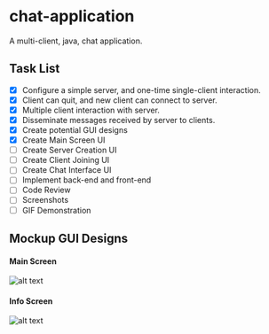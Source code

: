 # chat-application
A multi-client, java, chat application.

## Task List
- [x] Configure a simple server, and one-time single-client interaction.
- [x] Client can quit, and new client can connect to server.
- [x] Multiple client interaction with server.
- [x] Disseminate messages received by server to clients.
- [x] Create potential GUI designs
- [x] Create Main Screen UI
- [ ] Create Server Creation UI
- [ ] Create Client Joining UI
- [ ] Create Chat Interface UI
- [ ] Implement back-end and front-end 
- [ ] Code Review
- [ ] Screenshots
- [ ] GIF Demonstration

## Mockup GUI Designs
#### Main Screen
![alt text](https://raw.githubusercontent.com/paarthmadan/chat-application/master/mockups/main-screen.png)
#### Info Screen
![alt text](https://raw.githubusercontent.com/paarthmadan/chat-application/master/mockups/info-screen.png)

